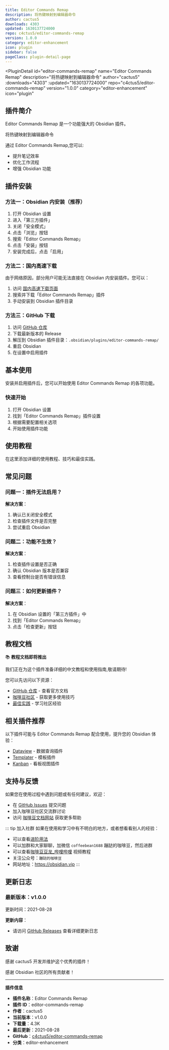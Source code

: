 ```yaml
---
title: Editor Commands Remap
description: 将热键映射到编辑器命令
author: cactus5
downloads: 4303
updated: 1630137724000
repo: c4ctus5/editor-commands-remap
version: 1.0.0
category: editor-enhancement
icon: plugin
sidebar: false
pageClass: plugin-detail-page
---
```


<PluginDetail
  id="editor-commands-remap"
  name="Editor Commands Remap"
  description="将热键映射到编辑器命令"
  author="cactus5"
  :downloads="4303"
  :updated="1630137724000"
  repo="c4ctus5/editor-commands-remap"
  version="1.0.0"
  category="editor-enhancement"
  icon="plugin"
>

<!-- AUTO_GENERATED_START -->
## 插件简介

Editor Commands Remap 是一个功能强大的 Obsidian 插件。

将热键映射到编辑器命令

通过 Editor Commands Remap,您可以:

- 提升笔记效率
- 优化工作流程
- 增强 Obsidian 功能

<!-- AUTO_GENERATED_END -->

<!-- AUTO_GENERATED_START -->
## 插件安装

### 方法一：Obsidian 内安装（推荐）

1. 打开 Obsidian 设置
2. 进入「第三方插件」
3. 关闭「安全模式」
4. 点击「浏览」按钮
5. 搜索「Editor Commands Remap」
6. 点击「安装」按钮
7. 安装完成后，点击「启用」

### 方法二：国内高速下载

由于网络原因，部分用户可能无法直接在 Obsidian 内安装插件。您可以：

1. 访问 [国内高速下载页面](/zh/documentation/obsidian-plugins-download.html)
2. 搜索并下载「Editor Commands Remap」插件
3. 手动安装到 Obsidian 插件目录

### 方法三：GitHub 下载

1. 访问 [GitHub 仓库](https://github.com/c4ctus5/editor-commands-remap)
2. 下载最新版本的 Release
3. 解压到 Obsidian 插件目录：`.obsidian/plugins/editor-commands-remap/`
4. 重启 Obsidian
5. 在设置中启用插件

## 基本使用

安装并启用插件后，您可以开始使用 Editor Commands Remap 的各项功能。

### 快速开始

1. 打开 Obsidian 设置
2. 找到「Editor Commands Remap」插件设置
3. 根据需要配置相关选项
4. 开始使用插件功能

<!-- AUTO_GENERATED_END -->

<!-- CUSTOM_CONTENT_START:tutorial -->
## 使用教程

在这里添加详细的使用教程、技巧和最佳实践。

<!-- CUSTOM_CONTENT_END:tutorial -->

<!-- SHARED_CONTENT_START -->
## 常见问题

### 问题一：插件无法启用？

**解决方案**：
1. 确认已关闭安全模式
2. 检查插件文件是否完整
3. 尝试重启 Obsidian

### 问题二：功能不生效？

**解决方案**：
1. 检查插件设置是否正确
2. 确认 Obsidian 版本是否兼容
3. 查看控制台是否有错误信息

### 问题三：如何更新插件？

**解决方案**：
1. 在 Obsidian 设置的「第三方插件」中
2. 找到「Editor Commands Remap」
3. 点击「检查更新」按钮

## 教程文档

📚 **教程文档即将推出**

我们正在为这个插件准备详细的中文教程和使用指南,敬请期待!

您可以先访问以下资源：
- [GitHub 仓库](https://github.com/c4ctus5/editor-commands-remap) - 查看官方文档
- [咖啡豆社区](/zh/bases/) - 获取更多使用技巧
- [最佳实践](/zh/best-practices/) - 学习社区经验

## 相关插件推荐

以下插件可能与 Editor Commands Remap 配合使用，提升您的 Obsidian 体验：

- [Dataview](/zh/plugins/dataview.html) - 数据查询插件
- [Templater](/zh/plugins/templater-obsidian.html) - 模板插件
- [Kanban](/zh/plugins/obsidian-kanban.html) - 看板视图插件

## 支持与反馈

如果您在使用过程中遇到问题或有任何建议，欢迎：

- 在 [GitHub Issues](https://github.com/c4ctus5/editor-commands-remap/issues) 提交问题
- 加入咖啡豆社区交流群讨论
- 访问 [咖啡豆文档网站](https://obsidian.vip) 获取更多帮助

::: tip 加入社群
如果在使用和学习中有不明白的地方，或者想看看别人的经验：
- 可以查看[进阶用法](/zh/advanced)
- 可以加群和大家聊聊，加微信 `coffeebean1688` 蹦跶的咖啡豆，然后进群
- 可以查看[咖啡豆豆龙_哔哩哔哩](https://space.bilibili.com/618777356) 视频教程
- 关注公众号：`蹦跶的咖啡豆`
- 网站地址：https://obsidian.vip
:::
<!-- SHARED_CONTENT_END -->

<!-- AUTO_GENERATED_START -->
## 更新日志

### 最新版本：v1.0.0

更新时间：2021-08-28

**更新内容**：
- 请访问 [GitHub Releases](https://github.com/c4ctus5/editor-commands-remap/releases) 查看详细更新日志

## 致谢

感谢 cactus5 开发并维护这个优秀的插件！

感谢 Obsidian 社区的所有贡献者！

---

**插件信息**
- **插件名称**：Editor Commands Remap
- **插件 ID**：editor-commands-remap
- **作者**：cactus5
- **当前版本**：v1.0.0
- **下载量**：4.3K
- **最后更新**：2021-08-28
- **GitHub**：[c4ctus5/editor-commands-remap](https://github.com/c4ctus5/editor-commands-remap)
- **分类**：editor-enhancement
<!-- AUTO_GENERATED_END -->

</PluginDetail>

